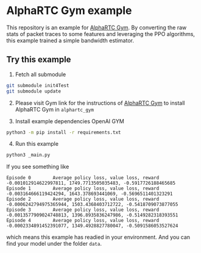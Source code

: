 # AlphaRTC Gym example

This repository is an example for [AlphaRTC Gym](https://github.com/OpenNetLab/gym). By converting the raw stats of
packet traces to some features and leveraging the PPO algorithms, this example trained a simple bandwidth estimator.

## Try this example

1. Fetch all submodule

```bash
git submodule init4Test
git submodule update
```

2. Please visit Gym link for the instructions of [AlphaRTC Gym](https://github.com/OpenNetLab/gym) to install AlphaRTC
   Gym in `alphartc_gym`

3. Install example dependencies OpenAI GYM

```bash
python3 -m pip install -r requirements.txt
```

4. Run this example

```bash
python3 _main.py
```

If you see something like

```
Episode 0        Average policy loss, value loss, reward -0.001012914622997811, 1749.7713505035483, -0.5917726188465685
Episode 1        Average policy loss, value loss, reward -0.003164666119424294, 1643.378693441069, -0.5696511401323291
Episode 2        Average policy loss, value loss, reward -0.0006242794975365944, 1503.4368403712722, -0.5418709073877055
Episode 3        Average policy loss, value loss, reward -0.0013577909024748813, 1396.8935836247986, -0.5149282318393551
Episode 4        Average policy loss, value loss, reward -0.0002334891452391077, 1349.4928827780047, -0.5091586053527624

```

which means this example has readied in your environment. And you can find your model under the folder `data`.
